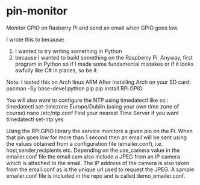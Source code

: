pin-monitor
===========

Monitor GPIO on Rasberry Pi and send an email when GPIO goes low.

I wrote this to because: 
 1. I wanted to try writing something in Python 
 2. because I wanted to build something on the Raspberry Pi. 
Anyway, first program in Python so if I made some fundamental mistakes or if it looks awfully like C# in places, so be it.

Note: I tested this on Arch linux ARM 
After installing Arch on your SD card:
pacman -Sy base-devel python pip
pip install RPi.GPIO 

You will also want to configure the NTP using timedatectl like so :
timedatectl set-timezone Europe/Dublin (using your own time zone of course)
nano /etc/ntp.conf Find your nearest Time Server if you want
timedatectl set-ntp yes 

Using the RPi.GPIO library the service monitors a given pin on the Pi. When that pin goes low for more than 1 second then an email will be sent using the values obtained from a configuration file (emailer.conf), i.e. host,sender,recipients etc. Depending on the use_camera value in the emailer.conf file the email cam also include a JPEG from an IP camera which is attached to the email. The IP address of the camera is also taken from the email.conf as is the unique url used to request the JPEG.
A sample emailer.conf file is included in the repo and is called demo_emailer.conf.
